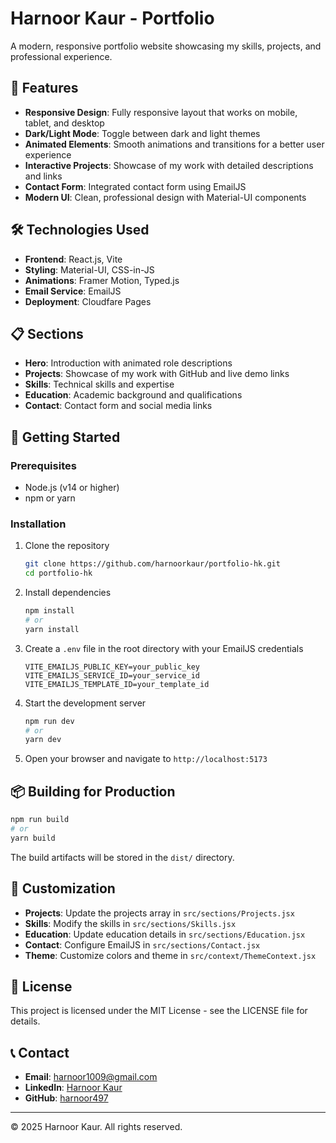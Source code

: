 # Harnoor Kaur - Portfolio

A modern, responsive portfolio website showcasing my skills, projects, and professional experience.

## 🌟 Features

- **Responsive Design**: Fully responsive layout that works on mobile, tablet, and desktop
- **Dark/Light Mode**: Toggle between dark and light themes
- **Animated Elements**: Smooth animations and transitions for a better user experience
- **Interactive Projects**: Showcase of my work with detailed descriptions and links
- **Contact Form**: Integrated contact form using EmailJS
- **Modern UI**: Clean, professional design with Material-UI components

## 🛠️ Technologies Used

- **Frontend**: React.js, Vite
- **Styling**: Material-UI, CSS-in-JS
- **Animations**: Framer Motion, Typed.js
- **Email Service**: EmailJS
- **Deployment**: Cloudfare Pages

## 📋 Sections

- **Hero**: Introduction with animated role descriptions
- **Projects**: Showcase of my work with GitHub and live demo links
- **Skills**: Technical skills and expertise
- **Education**: Academic background and qualifications
- **Contact**: Contact form and social media links

## 🚀 Getting Started

### Prerequisites

- Node.js (v14 or higher)
- npm or yarn

### Installation

1. Clone the repository
   ```bash
   git clone https://github.com/harnoorkaur/portfolio-hk.git
   cd portfolio-hk
   ```

2. Install dependencies
   ```bash
   npm install
   # or
   yarn install
   ```

3. Create a `.env` file in the root directory with your EmailJS credentials
   ```
   VITE_EMAILJS_PUBLIC_KEY=your_public_key
   VITE_EMAILJS_SERVICE_ID=your_service_id
   VITE_EMAILJS_TEMPLATE_ID=your_template_id
   ```

4. Start the development server
   ```bash
   npm run dev
   # or
   yarn dev
   ```

5. Open your browser and navigate to `http://localhost:5173`

## 📦 Building for Production

```bash
npm run build
# or
yarn build
```

The build artifacts will be stored in the `dist/` directory.

## 🔧 Customization

- **Projects**: Update the projects array in `src/sections/Projects.jsx`
- **Skills**: Modify the skills in `src/sections/Skills.jsx`
- **Education**: Update education details in `src/sections/Education.jsx`
- **Contact**: Configure EmailJS in `src/sections/Contact.jsx`
- **Theme**: Customize colors and theme in `src/context/ThemeContext.jsx`

## 📄 License

This project is licensed under the MIT License - see the LICENSE file for details.

## 📞 Contact

- **Email**: harnoor1009@gmail.com
- **LinkedIn**: [Harnoor Kaur](https://www.linkedin.com/in/harnoorkaur1009/)
- **GitHub**: [harnoor497](https://github.com/harnoor497)

---

© 2025 Harnoor Kaur. All rights reserved.